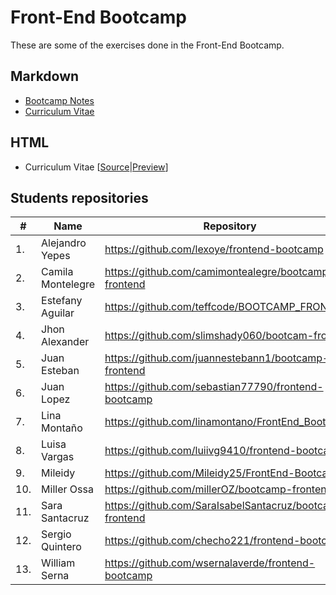 # Front-End Bootcamp
These are some of the exercises done in the Front-End Bootcamp.

## Markdown
* [Bootcamp Notes](bootcamp-notes.md)
* [Curriculum Vitae](curriculum-vitae.md)

## HTML
* Curriculum Vitae [[Source](docs)|[Preview](https://glrodasz.github.io/frontend-bootcamp/)]

## Students repositories
|#|Name|Repository|
|---|---|---|
|1.|Alejandro Yepes|https://github.com/lexoye/frontend-bootcamp|
|2.|Camila Montelegre|https://github.com/camimontealegre/bootcamp-frontend|
|3.|Estefany Aguilar|https://github.com/teffcode/BOOTCAMP_FRONTEND|
|4.|Jhon Alexander|https://github.com/slimshady060/bootcam-frontend|
|5.|Juan Esteban|https://github.com/juannestebann1/bootcamp-frontend|
|6.|Juan Lopez|https://github.com/sebastian77790/frontend-bootcamp|
|7.|Lina Montaño|https://github.com/linamontano/FrontEnd_BootCamp|
|8.|Luisa Vargas|https://github.com/luiivg9410/frontend-bootcamp|
|9.|Mileidy|https://github.com/Mileidy25/FrontEnd-Bootcamp|
|10.|Miller Ossa|https://github.com/millerOZ/bootcamp-frontend|
|11.|Sara Santacruz|https://github.com/SaraIsabelSantacruz/bootcamp-frontend|
|12.|Sergio Quintero|https://github.com/checho221/frontend-bootcamp|
|13.|William Serna|https://github.com/wsernalaverde/frontend-bootcamp|
